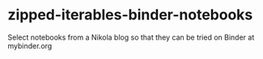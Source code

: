 # zipped-iterables-binder-notebooks
Select notebooks from a Nikola blog so that they can be tried on Binder at mybinder.org
